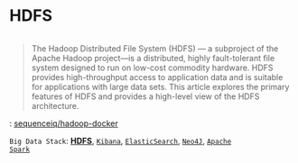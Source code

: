 # HDFS

<img src="http://www.ebaytechblog.com/wp-content/uploads/2015/01/hadoop_storage.png" alt="" />

<blockquote>
  The Hadoop Distributed File System (HDFS) — a subproject of the Apache Hadoop project—is a distributed, highly fault-tolerant file system designed to run on low-cost commodity hardware. HDFS provides high-throughput access to application data and is suitable for applications with large data sets. This article explores the primary features of HDFS and provides a high-level view of the HDFS architecture.
</blockquote>

<img src="https://datayo.files.wordpress.com/2015/08/docker.png" alt="" />: <a href="https://hub.docker.com/r/sequenceiq/hadoop-docker/">sequenceiq/hadoop-docker</a>

<code>Big Data Stack</code>: <a href="https://datayo.wordpress.com/2015/08/31/hadoop-distributed-file-system-hdfs/"><strong>HDFS</strong></a>, <a href="https://datayo.wordpress.com/2015/08/31/kibana/"><code>Kibana</code></a>, <a href="https://datayo.wordpress.com/2015/08/31/elastic-search/"><code>ElasticSearch</code></a>, <a href="https://datayo.wordpress.com/2015/08/31/neo4j/"><code>Neo4J</code></a>, <a href="https://datayo.wordpress.com/2015/08/25/spark/"><code>Apache Spark</code></a>

